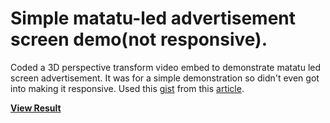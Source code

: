 # Simple matatu-led advertisement screen demo(not responsive).

Coded a 3D perspective transform video embed to demonstrate matatu led screen advertisement.
It was for a simple demonstration so didn't even got into making it responsive.
Used this [gist](https://gist.github.com/fta2012/bd63f7fd9f385870efc0) from this [article](http://franklinta.com/2014/09/08/computing-css-matrix3d-transforms/).

**[View Result](http://hs-dev-design.com/mat-led)**
